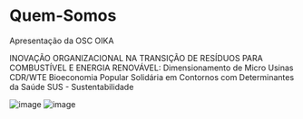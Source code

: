 # Quem-Somos
Apresentação da OSC OIKA

INOVAÇÃO ORGANIZACIONAL NA TRANSIÇÃO DE RESÍDUOS PARA COMBUSTÍVEL E ENERGIA RENOVÁVEL: Dimensionamento de Micro Usinas CDR/WTE Bioeconomia Popular Solidária em Contornos com Determinantes da Saúde SUS - Sustentabilidade

![image](https://user-images.githubusercontent.com/120027241/206472640-e9be798d-f087-4efb-9534-5ff73cf11636.png)
![image](https://user-images.githubusercontent.com/120027241/206474017-b5ad8f72-9e65-49e8-a8c9-394a397ba459.png)
